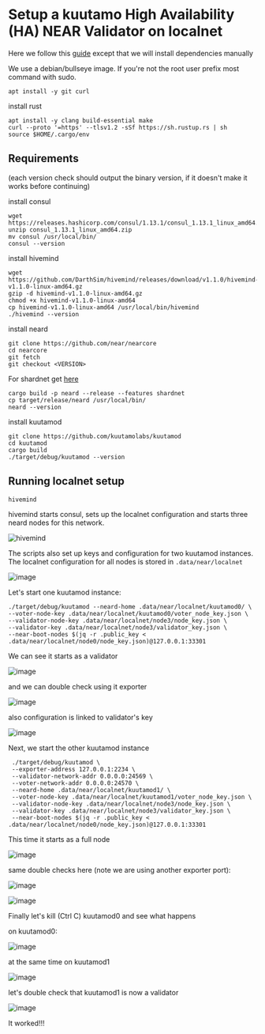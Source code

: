 # Setup a kuutamo High Availability (HA) NEAR Validator on localnet

Here we follow this [guide](https://github.com/kuutamolabs/kuutamod/blob/main/docs/run-localnet.md) except that we will install dependencies manually

We use a debian/bullseye image. If you're not the root user prefix most command with sudo.

```
apt install -y git curl 
```

install rust

```
apt install -y clang build-essential make
curl --proto '=https' --tlsv1.2 -sSf https://sh.rustup.rs | sh
source $HOME/.cargo/env
```

## Requirements

(each version check should output the binary version, if it doesn't make it works before continuing)

install consul 

```
wget https://releases.hashicorp.com/consul/1.13.1/consul_1.13.1_linux_amd64.zip
unzip consul_1.13.1_linux_amd64.zip
mv consul /usr/local/bin/
consul --version
```

install hivemind

```
wget https://github.com/DarthSim/hivemind/releases/download/v1.1.0/hivemind-v1.1.0-linux-amd64.gz
gzip -d hivemind-v1.1.0-linux-amd64.gz 
chmod +x hivemind-v1.1.0-linux-amd64 
cp hivemind-v1.1.0-linux-amd64 /usr/local/bin/hivemind
./hivemind --version
```


install neard 

```
git clone https://github.com/near/nearcore
cd nearcore
git fetch
git checkout <VERSION>
```

For shardnet get <VERSION> [here](https://github.com/near/stakewars-iii/blob/main/commit.md)
  
```
cargo build -p neard --release --features shardnet
cp target/release/neard /usr/local/bin/
neard --version
```
  
install kuutamod 
  
```
git clone https://github.com/kuutamolabs/kuutamod
cd kuutamod
cargo build
./target/debug/kuutamod --version
```
 
  
## Running localnet setup
  
```
hivemind
```

hivemind starts consul, sets up the localnet configuration and starts three neard nodes for this network.

  ![hivemind](https://user-images.githubusercontent.com/110183218/187706474-46fc9d9d-fd4a-488c-9f19-b6cac14b5ca9.jpg)
  
  The scripts also set up keys and configuration for two kuutamod instances. The localnet configuration for all nodes is stored in `.data/near/localnet`
  
  ![image](https://user-images.githubusercontent.com/110183218/187708527-c16fce9e-8442-40d1-8793-f2d82358f371.png)

  Let's start one kuutamod instance: 
  
  ```
  ./target/debug/kuutamod --neard-home .data/near/localnet/kuutamod0/ \
  --voter-node-key .data/near/localnet/kuutamod0/voter_node_key.json \
  --validator-node-key .data/near/localnet/node3/node_key.json \
  --validator-key .data/near/localnet/node3/validator_key.json \
  --near-boot-nodes $(jq -r .public_key < .data/near/localnet/node0/node_key.json)@127.0.0.1:33301
```

We can see it starts as a validator
                                                                                                  
![image](https://user-images.githubusercontent.com/110183218/187710052-67d2a795-d8a3-46b8-ae25-70049e7baf53.png)
                                                                                                  
and we can double check using it exporter
                                                                                                  
![image](https://user-images.githubusercontent.com/110183218/187710371-8dba5241-457d-49c4-94b4-d8057eeba5f3.png)
                                                                                                  
also configuration is linked to validator's key 
    
![image](https://user-images.githubusercontent.com/110183218/187711119-8291a7b0-9a81-4f04-a824-8b3a9c5a0f43.png)
    
 Next, we start the other kuutamod instance
    
 ```
  ./target/debug/kuutamod \
  --exporter-address 127.0.0.1:2234 \
  --validator-network-addr 0.0.0.0:24569 \
  --voter-network-addr 0.0.0.0:24570 \
  --neard-home .data/near/localnet/kuutamod1/ \
  --voter-node-key .data/near/localnet/kuutamod1/voter_node_key.json \
  --validator-node-key .data/near/localnet/node3/node_key.json \
  --validator-key .data/near/localnet/node3/validator_key.json \
  --near-boot-nodes $(jq -r .public_key < .data/near/localnet/node0/node_key.json)@127.0.0.1:33301  
  ```

This time it starts as a full node 
    
![image](https://user-images.githubusercontent.com/110183218/187711750-d38e4d71-8eab-4c48-acbf-fd581c23b224.png)

    
same double checks here (note we are using another exporter port): 
    
![image](https://user-images.githubusercontent.com/110183218/187712537-9502d25c-0d2f-4007-8d7d-0fd3c4a0a245.png)

![image](https://user-images.githubusercontent.com/110183218/187712647-1c10befe-ff6f-4ae1-9c5a-2cd9afcf5148.png)

    
Finally let's kill (Ctrl C) kuutamod0 and see what happens
                                                                                                  
on kuutamod0: 

![image](https://user-images.githubusercontent.com/110183218/187713609-e3106bdc-37f6-44ef-b037-faa1b3ae0311.png)


                                                                                                  
at the same time on kuutamod1

![image](https://user-images.githubusercontent.com/110183218/187713386-600f243a-589c-47fd-b790-422b48a68083.png)

let's double check that kuutamod1 is now a validator
    
![image](https://user-images.githubusercontent.com/110183218/187714045-83f52913-718c-48f8-b08a-df58178b4a2a.png)


It worked!!!
